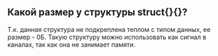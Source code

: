 ## Какой размер у структуры struct{}{}?

Т.к. данная структура не подкреплена теплом с типом данных, ее размер - 0Б. Такую структуру можно 
использовать как сигнал в каналах, так как она не занимает памяти.